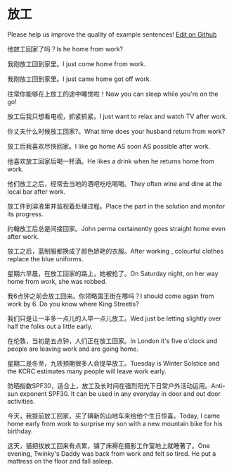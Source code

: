 # 放工

Please help us improve the quality of example sentences! [Edit on Github](https://github.com/jiyushe/jiyu-example-sentence-source/blob/main/chinese/fanggong.md)

<p><span class="chinese">他放工回家了吗？</span><span class="english">Is he home from work?</span></p>

<p><span class="chinese">我刚放工回到家里。</span><span class="english">I just come home from work.</span></p>

<p><span class="chinese">我刚放工回到家里。</span><span class="english">I just came home got off work.</span></p>

<p><span class="chinese">往常你能够在上放工的途中睡觉啦！</span><span class="english">Now you can sleep while you're on the go!</span></p>

<p><span class="chinese">放工后我只想看电视，抓紧抓紧。</span><span class="english">I just want to relax and watch TV after work.</span></p>

<p><span class="chinese">你丈夫什么时候放工回家?。</span><span class="english">What time does your husband return from work?</span></p>

<p><span class="chinese">放工后我喜欢尽快回家。</span><span class="english">I like go home AS soon AS possible after work.</span></p>

<p><span class="chinese">他喜欢放工回家后喝一杯酒。</span><span class="english">He likes a drink when he returns home from work.</span></p>

<p><span class="chinese">他们放工之后，经常去当地的酒吧吃吃喝喝。</span><span class="english">They often wine and dine at the local bar after work.</span></p>

<p><span class="chinese">放工件到溶液里并监视着处理过程。</span><span class="english">Place the part in the solution and monitor its progress.</span></p>

<p><span class="chinese">约翰放工后总是间接回家。</span><span class="english">John perma certainently goes straight home even after work.</span></p>

<p><span class="chinese">放工之后，蓝制服都换成了颜色娇艳的衣服。</span><span class="english">After working , colourful clothes replace the blue uniforms.</span></p>

<p><span class="chinese">星期六早晨，在放工回家的路上，她被抢了。</span><span class="english">On Saturday night, on her way home from work, she was robbed.</span></p>

<p><span class="chinese">我6点钟之前会放工回来。你领略国王街在哪吗？</span><span class="english">I should come again from work by 6. Do you know where King Streetis?</span></p>

<p><span class="chinese">我们只是让一半多一点儿的人早一点儿放工。</span><span class="english">Wed just be letting slightly over half the folks out a little early.</span></p>

<p><span class="chinese">在伦敦，当初是五点钟，人们正在放工回家。</span><span class="english">In London it's five o'clock and people are leaving work and are going home.</span></p>

<p><span class="chinese">星期二是冬至，九铁预期很多人会提早放工。</span><span class="english">Tuesday is Winter Solstice and the KCRC estimates many people will leave work early.</span></p>

<p><span class="chinese">防晒指数SPF30，适合上，放工及长时间在强烈阳光下日常户外活动运用。</span><span class="english">Anti-sun exponent SPF30. It can be used in any everyday in door and out door activities.</span></p>

<p><span class="chinese">今天，我提前放工回家，买了辆新的山地车来给他个生日惊喜。</span><span class="english">Today, I came home early from work to surprise my son with a new mountain bike for his birthday.</span></p>

<p><span class="chinese">这天，猫把拔放工回来有点累，铺了床褥在摄影工作室地上就睡著了。</span><span class="english">One evening, Twinky's Daddy was back from work and felt so tired. He put a mattress on the floor and fall asleep.</span></p>

